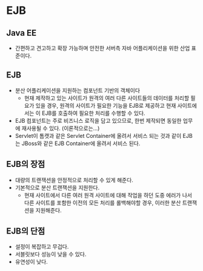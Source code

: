 # EJB

## Java EE

- 간편하고 견고하고 확장 가능하며 안전한 서버측 자바 어플리케이션을 위한 산업 표준이다.

## EJB

- 분산 어플리케이션을 지원하는 컴포넌트 기반의 객체이다
    - 현재 제작하고 있는 사이트가 원격의 여러 다른 사이트들의 데이터를 처리할 필요가 있을 경우, 원격의 사이트가 필요한 기능을 EJB로 제공하고 현재 사이트에서는 이 EJB를 호출하여 필요한 처리를 수행할 수 있다.
- EJB 컴포넌트는 주로 비즈니스 로직을 담고 있으므로, 한번 제작되면 동일한 업무에 재사용될 수 있다. (이론적으로는…)
- Servlet이 톰캣과 같은 Servlet Container에 올려서 서비스 되는 것과 같이 EJB는 JBoss와 같은 EJB Container에 올려서 서비스 된다.

## EJB의 장점

- 대량의 트랜잭션을 안정적으로 처리할 수 있게 해준다.
- 기본적으로 분산 트랜잭션을 지원한다.
    - 현재 사이트에서 다른 여러 원격 사이트에 대해 작업을 하던 도중 에러가 나서 다른 사이트를 포함한 이전의 모든 처리를 롤백해야할 경우, 이러한 분산 트랜잭션을 지원해준다.

## EJB의 단점

- 설정이 복잡하고 무겁다.
- 서블릿보다 성능이 낮을 수 있다.
- 유연성이 낮다.
